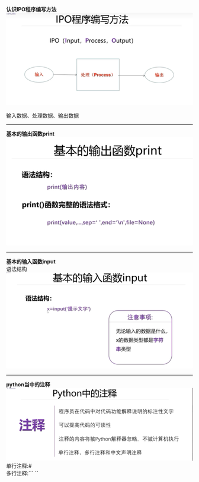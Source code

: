 **认识IPO程序编写方法** 
![IPO.png](document%2FIPO.png)  

输入数据、处理数据、输出数据  
***  
**基本的输出函数print** 
![img.png](document/基的输出函数print.png)  
***
**基本的输入函数input**  
语法结构  
![img.png](document/基本的输入函数Input.png)  
***
**python当中的注释**  
![img.png](document/python当中的注释.png)  
单行注释:#  
多行注释:``` ``  
